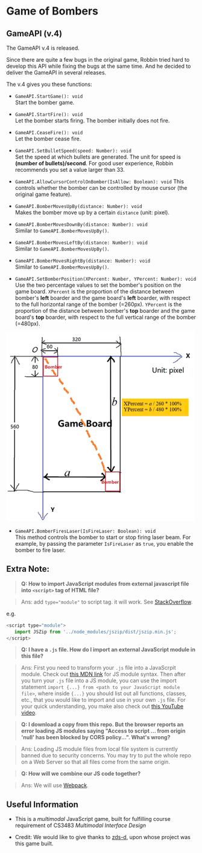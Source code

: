 # Game of Bombers


## GameAPI (v.4)

The GameAPI v.4 is released.

Since there are quite a few bugs in the original game, Robbin tried hard to develop this API while fixing the bugs at the same time. And he decided to deliver the GameAPI in several releases.

The v.4 gives you these functions:

+ ```GameAPI.StartGame(): void```  
 Start the bomber game.

+ ```GameAPI.StartFire(): void```  
  Let the bomber starts firing. The bomber initially does not fire.

+ ```GameAPI.CeaseFire(): void```  
  Let the bomber cease fire.

+ ```GameAPI.SetBulletSpeed(speed: Number): void```  
  Set the speed at which bullets are generated. The unit for speed is **(number of bullets)/second**. For good user experience, Robbin recommends you set a value larger than 33.

+ ```GameAPI.AllowCursorControlOnBomber(IsAllow: Boolean): void```
  This controls whether the bomber can be controlled by mouse cursor (the original game feature).

+ ```GameAPI.BomberMovesUpBy(distance: Number): void```  
  Makes the bomber move up by a certain ```distance``` (unit: pixel).

+ ```GameAPI.BomberMovesDownBy(distance: Number): void```  
  Similar to ```GameAPI.BomberMovesUpBy()```.

+ ```GameAPI.BomberMovesLeftBy(distance: Number): void```  
  Similar to ```GameAPI.BomberMovesUpBy()```.

+ ```GameAPI.BomberMovesRightBy(distance: Number): void```  
  Similar to ```GameAPI.BomberMovesUpBy()```.

+ ```GameAPI.SetBomberPosition(XPercent: Number, YPercent: Number): void```  
  Use the two percentage values to set the bomber's position on the game board. ```XPercent``` is the proportion of the distance between bomber's **left** boarder and the game board's **left** boarder, with respect to the full horizontal range of the bomber (=260px). ```YPercent``` is the proportion of the distance between bomber's **top** boarder and the game board's **top** boarder, with respect to the full vertical range of the bomber (=480px). 

<img alt="Sketch explaining the bomber position by percentage" src="./images/doc/BomberPos_Explained.gif" width="500px" height="500px">  

+ ```GameAPI.BomberFiresLaser(IsFireLaser: Boolean): void```  
  This method controls the bomber to start or stop firing laser beam. For example, by passing the parameter ```IsFireLaser``` as ```true```, you enable the bomber to fire laser.

## Extra Note: 
  > **Q: How to import JavaScript modules from external javascript file into ```<script>``` tag of HTML file?**
 
  > Ans: add ```type="module"``` to script tag. it will work. See [StackOverflow](https://stackoverflow.com/questions/62783429/how-to-import-javascript-module-from-external-javascript-file-into-script-tag).
  
  e.g.
  ```js
  <script type="module">    
     import JSZip from '../node_modules/jszip/dist/jszip.min.js';
  </script>
  ```

  > **Q: I have a ```.js``` file. How do I import an external JavaScript module in this file?**
 
  > Ans: First you need to transform your ```.js``` file into a JavaScrpit module. Check out [this MDN link](https://developer.mozilla.org/en-US/docs/Web/JavaScript/Guide/Modules) for JS module syntax. Then after you turn your ```.js``` file into a JS module, you can use the import statement ```import {...} from <path to your JavaScript module file>```, where inside ```{...}``` you should list out all functions, classes, etc., that you would like to import and use in your own ```.js``` file. For your quick understanding, you make also check out [this YouTube video](https://www.youtube.com/watch?v=s9kNndJLOjg). 
 
  > **Q: I download a copy from this repo. But the browser reports an error loading JS modules saying "Access to script ... from origin 'null' has been blocked by CORS policy...". What's wrong?**  
  
  > Ans: Loading JS module files from local file system is currently banned due to security concerns. You may try to put the whole repo on a Web Server so that all files come from the same origin. 
 
  > **Q: How will we combine our JS code together?**

  > Ans: We will use [Webpack](https://webpack.js.org/guides/getting-started/).
 

## Useful Information

+ This is a *multimodal* JavaScript game, built for fulfilling course requirement of CS3483 *Multimodal Interface Design* 

+ Credit: We would like to give thanks to [zds-d](https://github.com/zds-d/planeGame.git), upon whose project was this game built. 
